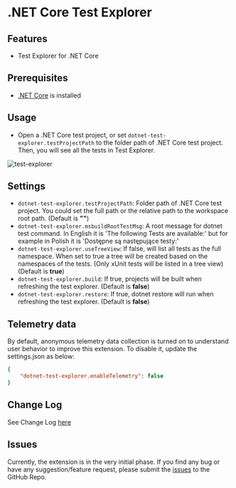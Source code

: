 # .NET Core Test Explorer

## Features

* Test Explorer for .NET Core

## Prerequisites

* [.NET Core](https://www.microsoft.com/net/core) is installed

## Usage

* Open a .NET Core test project, or set `dotnet-test-explorer.testProjectPath` to the folder path of .NET Core test project. Then, you will see all the tests in Test Explorer.

![test-explorer](images/test-explorer.png)

## Settings

* `dotnet-test-explorer.testProjectPath`: Folder path of .NET Core test project. You could set the full path or the relative path to the workspace root path. (Default is **""**)
* `dotnet-test-explorer.msbuildRootTestMsg`: A root message for dotnet test command. In English it is 'The following Tests are available:' but for example in Polish it is 'Dostępne są następujące testy:'
* `dotnet-test-explorer.useTreeView`: If false, will list all tests as the full namespace. When set to true a tree will be created based on the namespaces of the tests. (Only xUnit tests will be listed in a tree view) (Default is **true**)
* `dotnet-test-explorer.build`: If true, projects will be built when refreshing the test explorer. (Default is **false**)
* `dotnet-test-explorer.restore`: If true, dotnet restore will run when refreshing the test explorer. (Default is **false**)

## Telemetry data

By default, anonymous telemetry data collection is turned on to understand user behavior to improve this extension. To disable it, update the settings.json as below:
```json
{
    "dotnet-test-explorer.enableTelemetry": false
}
```

## Change Log

See Change Log [here](CHANGELOG.md)

## Issues

Currently, the extension is in the very initial phase. If you find any bug or have any suggestion/feature request, please submit the [issues](https://github.com/formulahendry/vscode-dotnet-test-explorer/issues) to the GitHub Repo.
